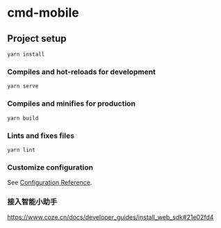 # cmd-mobile

## Project setup

```
yarn install
```

### Compiles and hot-reloads for development

```
yarn serve
```

### Compiles and minifies for production

```
yarn build
```

### Lints and fixes files

```
yarn lint
```

### Customize configuration

See [Configuration Reference](https://cli.vuejs.org/config/).

### 接入智能小助手

<https://www.coze.cn/docs/developer_guides/install_web_sdk#21e02fd4>
